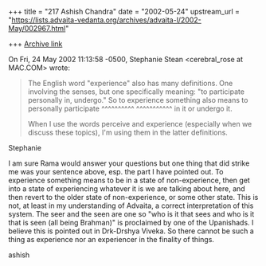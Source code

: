 +++
title = "217 Ashish Chandra"
date = "2002-05-24"
upstream_url = "https://lists.advaita-vedanta.org/archives/advaita-l/2002-May/002967.html"

+++
[Archive link](https://lists.advaita-vedanta.org/archives/advaita-l/2002-May/002967.html)

On Fri, 24 May 2002 11:13:58 -0500, Stephanie Stean <cerebral_rose at MAC.COM>
wrote:

>
>The English word "experience" also has many definitions.  One involving the
>senses, but one specifically meaning: "to participate personally in,
>undergo."  So to experience something also means to personally participate
                                                     ^^^^^^^^^^ ^^^^^^^^^^^
>in it or undergo it.
>
>When I use the words perceive and experience (especially when we discuss
>these topics), I'm using them in the latter definitions.

Stephanie

I am sure Rama would answer your questions but one thing that did strike me
was your sentence above, esp. the part I have pointed out. To experience
something means to be in a state of non-experience, then get into a state
of experiencing whatever it is we are talking about here, and then revert
to the older state of non-experience, or some other state. This is not, at
least in my understanding of Advaita, a correct interpretation of this
system. The seer and the seen are one so "who is it that sees and who is it
that is seen (all being Brahman)" is proclaimed by one of the Upanishads. I
believe this is pointed out in Drk-Drshya Viveka. So there cannot be such a
thing as experience nor an experiencer in the finality of things.

ashish

